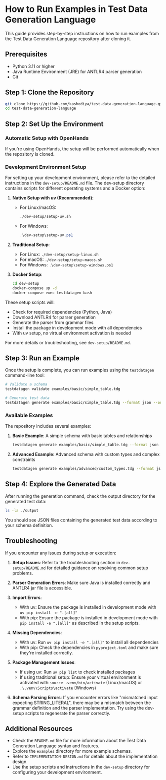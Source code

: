 # How to Run Examples in Test Data Generation Language

This guide provides step-by-step instructions on how to run examples from the Test Data Generation Language repository after cloning it.

## Prerequisites

- Python 3.11 or higher
- Java Runtime Environment (JRE) for ANTLR4 parser generation
- Git

## Step 1: Clone the Repository

```bash
git clone https://github.com/kashodiya/test-data-generation-language.git
cd test-data-generation-language
```

## Step 2: Set Up the Environment

### Automatic Setup with OpenHands

If you're using OpenHands, the setup will be performed automatically when the repository is cloned.

### Development Environment Setup

For setting up your development environment, please refer to the detailed instructions in the `dev-setup/README.md` file. The dev-setup directory contains scripts for different operating systems and a Docker option:

1. **Native Setup with uv (Recommended)**:
   - For Linux/macOS:
     ```bash
     ./dev-setup/setup-uv.sh
     ```
   - For Windows:
     ```powershell
     .\dev-setup\setup-uv.ps1
     ```

2. **Traditional Setup**:
   - For Linux: `./dev-setup/setup-linux.sh`
   - For macOS: `./dev-setup/setup-macos.sh`
   - For Windows: `.\dev-setup\setup-windows.ps1`

3. **Docker Setup**:
   ```bash
   cd dev-setup
   docker-compose up -d
   docker-compose exec testdatagen bash
   ```

These setup scripts will:
- Check for required dependencies (Python, Java)
- Download ANTLR4 for parser generation
- Generate the parser from grammar files
- Install the package in development mode with all dependencies
- With uv setup, no virtual environment activation is needed

For more details or troubleshooting, see `dev-setup/README.md`.

## Step 3: Run an Example

Once the setup is complete, you can run examples using the `testdatagen` command-line tool:

```bash
# Validate a schema
testdatagen validate examples/basic/simple_table.tdg

# Generate test data
testdatagen generate examples/basic/simple_table.tdg --format json --output ./output
```

### Available Examples

The repository includes several examples:

1. **Basic Example**: A simple schema with basic tables and relationships
   ```bash
   testdatagen generate examples/basic/simple_table.tdg --format json --output ./output
   ```

2. **Advanced Example**: Advanced schema with custom types and complex constraints
   ```bash
   testdatagen generate examples/advanced/custom_types.tdg --format json --output ./output
   ```

## Step 4: Explore the Generated Data

After running the generation command, check the output directory for the generated test data:

```bash
ls -la ./output
```

You should see JSON files containing the generated test data according to your schema definition.

## Troubleshooting

If you encounter any issues during setup or execution:

1. **Setup Issues**: Refer to the troubleshooting section in `dev-setup/README.md` for detailed guidance on resolving common setup problems.

2. **Parser Generation Errors**: Make sure Java is installed correctly and ANTLR4 jar file is accessible.

3. **Import Errors**: 
   - With uv: Ensure the package is installed in development mode with `uv pip install -e ".[all]"`
   - With pip: Ensure the package is installed in development mode with `pip install -e ".[all]"` as described in the setup scripts.

4. **Missing Dependencies**: 
   - With uv: Run `uv pip install -e ".[all]"` to install all dependencies
   - With pip: Check the dependencies in `pyproject.toml` and make sure they're installed correctly.

5. **Package Management Issues**: 
   - If using uv: Run `uv pip list` to check installed packages
   - If using traditional setup: Ensure your virtual environment is activated with `source .venv/bin/activate` (Linux/macOS) or `.\.venv\Scripts\activate` (Windows)

6. **Schema Parsing Errors**: If you encounter errors like "mismatched input expecting STRING_LITERAL", there may be a mismatch between the grammar definition and the parser implementation. Try using the dev-setup scripts to regenerate the parser correctly.

## Additional Resources

- Check the `README.md` file for more information about the Test Data Generation Language syntax and features.
- Explore the `examples` directory for more example schemas.
- Refer to `IMPLEMENTATION-DESIGN.md` for details about the implementation design.
- Use the setup scripts and instructions in the `dev-setup` directory for configuring your development environment.
